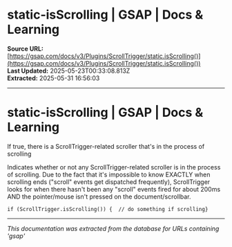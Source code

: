 # static-isScrolling | GSAP | Docs & Learning

**Source URL:** [https://gsap.com/docs/v3/Plugins/ScrollTrigger/static.isScrolling()](https://gsap.com/docs/v3/Plugins/ScrollTrigger/static.isScrolling())  
**Last Updated:** 2025-05-23T00:33:08.813Z  
**Extracted:** 2025-05-31 16:56:03

---

# static-isScrolling | GSAP | Docs & Learning

If true, there is a ScrollTrigger-related scroller that's in the process of scrolling

Indicates whether or not any ScrollTrigger-related scroller is in the process of scrolling. Due to the fact that it's impossible to know EXACTLY when scrolling ends ("scroll" events get dispatched frequently), ScrollTrigger looks for when there hasn't been any "scroll" events fired for about 200ms AND the pointer/mouse isn't pressed on the document/scrollbar.

```
if (ScrollTrigger.isScrolling()) {  // do something if scrolling}
```

---

*This documentation was extracted from the database for URLs containing 'gsap'*
